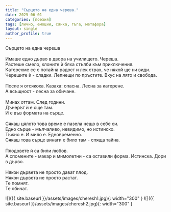 ```yaml
---
title: "Сърцето на една череша."
date: 2025-06-01
categories: [поезия]
tags: [лично, емоции, сянка, тъга, метафора]
layout: single
author_profile: true
---
```


Сърцето на една череша  <br/>
 <br/>
Имаше едно дърво в двора на училището. Череша. <br/>
Растеше смело, клоните ѝ бяха стълби към приключения. <br/>
Катерехме се с потайна радост и лек страх, че някой ще ни види. <br/>
Черешите ѝ - сладки. Лепнещи по пръстите. Вкус на лято и свобода. <br/>
 <br/>
После я отсякоха. Казаха: опасна. Лесна за катерене. <br/>
А всъщност - лесна за обичане. <br/>
 <br/>
Минах оттам. След години. <br/>
Дънерът ѝ е още там. <br/>
И е във формата на сърце. <br/>
 <br/>
Сякаш цялото това време е пазела нещо в себе си. <br/>
Едно сърце - мълчаливо, невидимо, но истинско. <br/>
Тъжно е. И мило е. Едновременно. <br/>
Сякаш това сърце винаги е било там - спяща тайна. <br/>
 <br/>
Плодовете ѝ са били любов. <br/>
А спомените - макар и мимолетни - са оставили форма. Истинска. Дори в дърво. <br/>
 <br/>
Някои дървета не просто дават плод. <br/>
Някои дървета не просто растат. <br/>
Те помнят. <br/>
Те обичат. <br/>

![]({{ site.baseurl }}/assets/images/cheresh1.jpg){: width="300" }
![]({{ site.baseurl }}/assets/images/cheresh2.jpg){: width="300" }
